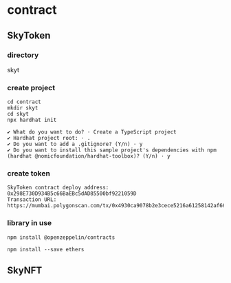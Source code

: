 # contract

## SkyToken

### directory

skyt

### create project

```
cd contract
mkdir skyt
cd skyt
npx hardhat init

✔ What do you want to do? · Create a TypeScript project
✔ Hardhat project root: · .
✔ Do you want to add a .gitignore? (Y/n) · y
✔ Do you want to install this sample project's dependencies with npm (hardhat @nomicfoundation/hardhat-toolbox)? (Y/n) · y
```

### create token

```
SkyToken contract deploy address: 0x298E730D934B5c66BaEBc5dAD85500bf9221059D
Transaction URL: https://mumbai.polygonscan.com/tx/0x4930ca9078b2e3cece5216a61258142af66a72ebcba55581c3c8c72cf1ea1b52
```

### library in use

```
npm install @openzeppelin/contracts
```

```
npm install --save ethers
```

## SkyNFT
